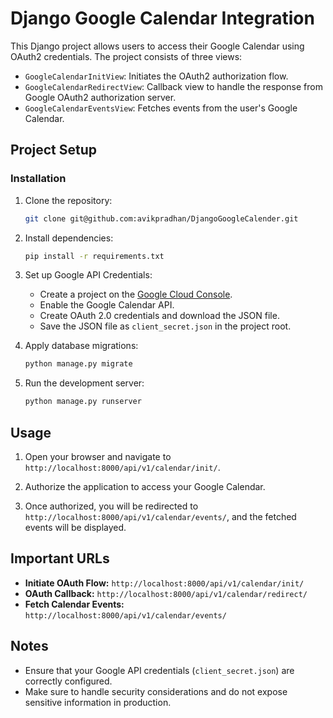 # Django Google Calendar Integration

This Django project allows users to access their Google Calendar using OAuth2 credentials. The project consists of three views:
- `GoogleCalendarInitView`: Initiates the OAuth2 authorization flow.
- `GoogleCalendarRedirectView`: Callback view to handle the response from Google OAuth2 authorization server.
- `GoogleCalendarEventsView`: Fetches events from the user's Google Calendar.

## Project Setup

### Installation

1. Clone the repository:

    ```bash
    git clone git@github.com:avikpradhan/DjangoGoogleCalender.git
    ```

2. Install dependencies:

    ```bash
    pip install -r requirements.txt
    ```

3. Set up Google API Credentials:

    - Create a project on the [Google Cloud Console](https://console.cloud.google.com/).
    - Enable the Google Calendar API.
    - Create OAuth 2.0 credentials and download the JSON file.
    - Save the JSON file as `client_secret.json` in the project root.

4. Apply database migrations:

    ```bash
    python manage.py migrate
    ```

5. Run the development server:

    ```bash
    python manage.py runserver
    ```

## Usage

1. Open your browser and navigate to `http://localhost:8000/api/v1/calendar/init/`.

2. Authorize the application to access your Google Calendar.

3. Once authorized, you will be redirected to `http://localhost:8000/api/v1/calendar/events/`, and the fetched events will be displayed.

## Important URLs

- **Initiate OAuth Flow:** `http://localhost:8000/api/v1/calendar/init/`
- **OAuth Callback:** `http://localhost:8000/api/v1/calendar/redirect/`
- **Fetch Calendar Events:** `http://localhost:8000/api/v1/calendar/events/`

## Notes

- Ensure that your Google API credentials (`client_secret.json`) are correctly configured.
- Make sure to handle security considerations and do not expose sensitive information in production.